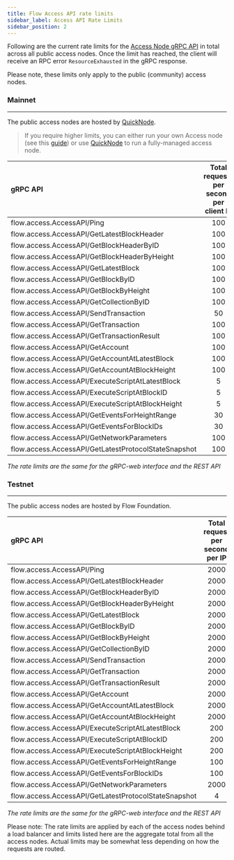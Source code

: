 ```yaml
---
title: Flow Access API rate limits
sidebar_label: Access API Rate Limits
sidebar_position: 2
---
```


Following are the current rate limits for the [Access Node gRPC API](./access-api.md) in total across all public access nodes.
Once the limit has reached, the client will receive an RPC error `ResourceExhausted` in the gRPC response.

Please note, these limits only apply to the public (community) access nodes.

### Mainnet

---

The public access nodes are hosted by [QuickNode](https://www.quicknode.com/chains/flow).

> If you require higher limits, you can either run your own Access node (see this [guide](./node-operation/access-node-setup.md)) or use [QuickNode](https://www.quicknode.com/chains/flow) to run a fully-managed access node.


|                 gRPC API                             | Total requests per second per client IP        |
|:-----------------------------------------------------|:---------------------------------------------:|
| flow.access.AccessAPI/Ping                           |                   100                         |
| flow.access.AccessAPI/GetLatestBlockHeader           |                   100                         |
| flow.access.AccessAPI/GetBlockHeaderByID             |                   100                         |
| flow.access.AccessAPI/GetBlockHeaderByHeight         |                   100                         |
| flow.access.AccessAPI/GetLatestBlock                 |                   100                         |
| flow.access.AccessAPI/GetBlockByID                   |                   100                         |
| flow.access.AccessAPI/GetBlockByHeight               |                   100                         |
| flow.access.AccessAPI/GetCollectionByID              |                   100                         |
| flow.access.AccessAPI/SendTransaction                |                   50                          |
| flow.access.AccessAPI/GetTransaction                 |                   100                         |
| flow.access.AccessAPI/GetTransactionResult           |                   100                         |
| flow.access.AccessAPI/GetAccount                     |                   100                         |
| flow.access.AccessAPI/GetAccountAtLatestBlock        |                   100                         |
| flow.access.AccessAPI/GetAccountAtBlockHeight        |                   100                         |
| flow.access.AccessAPI/ExecuteScriptAtLatestBlock     |                   5                           |
| flow.access.AccessAPI/ExecuteScriptAtBlockID         |                   5                           |
| flow.access.AccessAPI/ExecuteScriptAtBlockHeight     |                   5                           |
| flow.access.AccessAPI/GetEventsForHeightRange        |                   30                          |
| flow.access.AccessAPI/GetEventsForBlockIDs           |                   30                          |
| flow.access.AccessAPI/GetNetworkParameters           |                   100                         |
| flow.access.AccessAPI/GetLatestProtocolStateSnapshot |                   100                         |


_The rate limits are the same for the gRPC-web interface and the REST API_


### Testnet

---


The public access nodes are hosted by Flow Foundation.

|                 gRPC API                             | Total request per second per IP               |
|:-----------------------------------------------------|:---------------------------------------------:|
| flow.access.AccessAPI/Ping                           |                   2000                        |
| flow.access.AccessAPI/GetLatestBlockHeader           |                   2000                        |
| flow.access.AccessAPI/GetBlockHeaderByID             |                   2000                        |
| flow.access.AccessAPI/GetBlockHeaderByHeight         |                   2000                        |
| flow.access.AccessAPI/GetLatestBlock                 |                   2000                        |
| flow.access.AccessAPI/GetBlockByID                   |                   2000                        |
| flow.access.AccessAPI/GetBlockByHeight               |                   2000                        |
| flow.access.AccessAPI/GetCollectionByID              |                   2000                        |
| flow.access.AccessAPI/SendTransaction                |                   2000                        |
| flow.access.AccessAPI/GetTransaction                 |                   2000                        |
| flow.access.AccessAPI/GetTransactionResult           |                   2000                        |
| flow.access.AccessAPI/GetAccount                     |                   2000                        |
| flow.access.AccessAPI/GetAccountAtLatestBlock        |                   2000                        |
| flow.access.AccessAPI/GetAccountAtBlockHeight        |                   2000                        |
| flow.access.AccessAPI/ExecuteScriptAtLatestBlock     |                   200                         |
| flow.access.AccessAPI/ExecuteScriptAtBlockID         |                   200                         |
| flow.access.AccessAPI/ExecuteScriptAtBlockHeight     |                   200                         |
| flow.access.AccessAPI/GetEventsForHeightRange        |                   100                         |
| flow.access.AccessAPI/GetEventsForBlockIDs           |                   100                         |
| flow.access.AccessAPI/GetNetworkParameters           |                   2000                        |
| flow.access.AccessAPI/GetLatestProtocolStateSnapshot |                   4                          |

_The rate limits are the same for the gRPC-web interface and the REST API_

Please note: The rate limits are applied by each of the access nodes behind a load balancer and limits listed here are the aggregate total from all the access nodes. Actual limits may be somewhat less depending on how the requests are routed.
